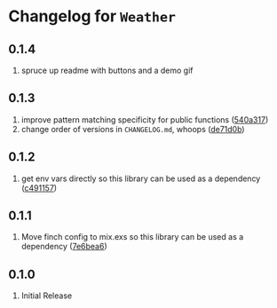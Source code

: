 # Changelog for `Weather`

## 0.1.4
1. spruce up readme with buttons and a demo gif

## 0.1.3
1. improve pattern matching specificity for public functions ([540a317](https://github.com/spencerolson/weather/commit/540a317a946af9f97dc90de9aaffb615c4b64fd8))
2. change order of versions in `CHANGELOG.md`, whoops ([de71d0b](https://github.com/spencerolson/weather/commit/de71d0b8d973039988515d551dfa4e303799d2ee))

## 0.1.2
1. get env vars directly so this library can be used as a dependency ([c491157](https://github.com/spencerolson/weather/commit/c49115722e243ca6576c9a32a18ac6fb71276c72))

## 0.1.1
1. Move finch config to mix.exs so this library can be used as a dependency ([7e6bea6](https://github.com/spencerolson/weather/commit/7e6bea65eb2e0670cf62ece570569210f1b7e12e))

## 0.1.0
1. Initial Release